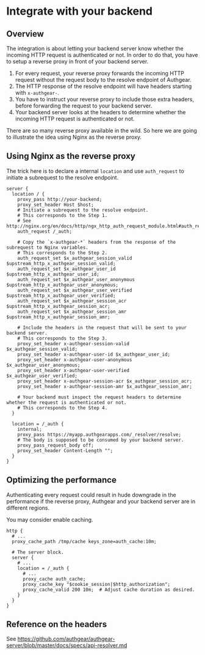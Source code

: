 # Integrate with your backend

## Overview

The integration is about letting your backend server know whether the incoming HTTP request is authenticated or not.
In order to do that, you have to setup a reverse proxy in front of your backend server.

1. For every request, your reverse proxy forwards the incoming HTTP request without the request body to the resolve endpoint of Authgear.
2. The HTTP response of the resolve endpoint will have headers starting with `x-authgear-`.
3. You have to instruct your reverse proxy to include those extra headers, before forwarding the request to your backend server.
4. Your backend server looks at the headers to determine whether the incoming HTTP request is authenticated or not.

There are so many reverse proxy available in the wild.
So here we are going to illustrate the idea using Nginx as the reverse proxy.

## Using Nginx as the reverse proxy

The trick here is to declare a internal `location` and use `auth_request` to initiate a subrequest to the resolve endpoint.

```text
server {
  location / {
    proxy_pass http://your-backend;
    proxy_set_header Host $host;
    # Initiate a subrequest to the resolve endpoint.
    # This corresponds to the Step 1.
    # See http://nginx.org/en/docs/http/ngx_http_auth_request_module.html#auth_request
    auth_request /_auth;

    # Copy the `x-authgear-*` headers from the response of the subrequest to Nginx variables.
    # This corresponds to the Step 2.
    auth_request_set $x_authgear_session_valid $upstream_http_x_authgear_session_valid;
    auth_request_set $x_authgear_user_id $upstream_http_x_authgear_user_id;
    auth_request_set $x_authgear_user_anonymous $upstream_http_x_authgear_user_anonymous;
    auth_request_set $x_authgear_user_verified $upstream_http_x_authgear_user_verified;
    auth_request_set $x_authgear_session_acr $upstream_http_x_authgear_session_acr;
    auth_request_set $x_authgear_session_amr $upstream_http_x_authgear_session_amr;

    # Include the headers in the request that will be sent to your backend server.
    # This corresponds to the Step 3.
    proxy_set_header x-authgear-session-valid $x_authgear_session_valid;
    proxy_set_header x-authgear-user-id $x_authgear_user_id;
    proxy_set_header x-authgear-user-anonymous $x_authgear_user_anonymous;
    proxy_set_header x-authgear-user-verified $x_authgear_user_verified;
    proxy_set_header x-authgear-session-acr $x_authgear_session_acr;
    proxy_set_header x-authgear-session-amr $x_authgear_session_amr;

    # Your backend must inspect the request headers to determine whether the request is authenticated or not.
    # This corresponds to the Step 4.
  }

  location = /_auth {
    internal;
    proxy_pass https://myapp.authgearapps.com/_resolver/resolve;
    # The body is supposed to be consumed by your backend server.
    proxy_pass_request_body off;
    proxy_set_header Content-Length "";
  }
}
```

## Optimizing the performance

Authenticating every request could result in hude downgrade in the performance if
the reverse proxy, Authgear and your backend server are in different regions.

You may consider enable caching.

```text
http {
  # ...
  proxy_cache_path /tmp/cache keys_zone=auth_cache:10m;

  # The server block.
  server {
    # ...
    location = /_auth {
      # ...
      proxy_cache auth_cache;
      proxy_cache_key "$cookie_session|$http_authorization";
      proxy_cache_valid 200 10m;  # Adjust cache duration as desired.
    }
  }
}
```

## Reference on the headers

See https://github.com/authgear/authgear-server/blob/master/docs/specs/api-resolver.md
